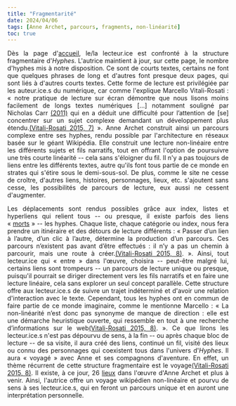 ```yaml
---
title: "Fragmentarité"
date: 2024/04/06
tags: [Anne Archet, parcours, fragments, non-linéarité]
toc: true
---
```

<DIV STYLE="text-align:justify">

<!-- Remplacer les clés bib par les parenthèses dans l'export PDF et mettre des liens vers la biblio pour chaque clé.-->

Dès la page d'[accueil](https://hyphes.net/index.php/Accueil), le/la lecteur.ice est confronté à la structure fragmentaire d'*Hyphes*. L'autrice maintient à jour, sur cette page, le nombre d'hyphes mis à notre disposition. Ce sont de courts textes, certains ne font que quelques phrases de long et d'autres font presque deux pages, qui sont liés à d'autres courts textes. Cette forme de lecture est privilégiée par les auteur.ice.s du numérique, car comme l'explique Marcello Vitali-Rosati : « notre pratique de lecture sur écran démontre que nous lisons moins facilement de longs textes numériques [...] notamment souligné par Nicholas Carr [(2011)](https://www.leslibraires.ca/livres/internet-rend-il-bete-nicholas-carr-9782221124437.html) qui en a déduit une difficulté pour l’attention de [se] concentrer sur un sujet complexe demandant un développement plus étendu.[(Vitali-Rosati 2015, 7)](https://cgermain97.github.io/Feu-de-Foret/docs/biblio/) ». Anne Archet construit ainsi un parcours complexe entre ses hyphes, rendu possible par l'architecture en réseaux basée sur le géant Wikipédia. Elle construit une lecture non-linéaire entre les différents sujets et fils narratifs, tout en offrant l'option de poursuivre une très courte linéarité -- cela sans s'éloigner du fil. Il n'y a pas toujours de liens entre les différents textes, autre qu'ils font tous partie de ce monde en strates qui s'étire sous le demi-sous-sol. De plus, comme le site ne cesse de croître, d'autres liens, histoires, personnages, lieux, etc. s'ajoutent sans cesse, les possibilités de parcours de lecture, eux aussi ne cessent d'augmenter. 

Les déplacements sont rendus possibles grâce aux index, listes et hyperliens qui relient tous -- ou presque, il existe parfois des liens « [morts](https://hyphes.net/index.php/Sp%C3%A9cial:Pages_orphelines) » -- les hyphes. Chaque liste, chaque catégorie ou index, nous fera prendre un itinéraire et des détours de lecture différents : « Passer d’un lien à l’autre, d’un clic à l’autre, détermine la production d’un parcours. Ces parcours n’existent pas avant d’être effectués : il n’y a pas un chemin à parcourir, mais une
route à créer.[(Vitali-Rosati 2015, 8)](https://cgermain97.github.io/Feu-de-Foret/docs/biblio/). ». Ainsi, tout lecteur.ice qui « entre » dans l'œuvre, choisira -- peut-être malgré lui, certains liens sont trompeurs -- un parcours de lecture unique ou presque, puisqu'il pourrait se diriger directement vers les fils narratifs et en faire une lecture linéaire, cela sans explorer un seul concept parallèle. Cette structure offre aux lecteur.ice.s de suivre un trajet indéterminé et d'avoir une relation d'interaction avec le texte. Cependant, tous les hyphes ont en commun de faire partie de ce monde imaginaire, comme le mentionne Marcello : « La non-linéarité n’est donc pas synonyme de manque de direction : elle est une démarche heuristique ouverte, qui ressemble en tout à une recherche d’informations sur le web[(Vitali-Rosati 2015, 8)](https://cgermain97.github.io/Feu-de-Foret/docs/biblio/). ». Ce que lirons les lecteur.ice.s n'est pas dépourvu de sens, à la fin -- ou après chaque bloc de lecture -- de sa visite, il aura créé des liens, continué un fil, visité des lieux ou connu des personnages qui coexistent tous dans l'univers d'*Hyphes*. Il aura « voyagé » avec Anne et ses compagnons d'aventure. En effet, un thème récurrent de cette structure fragmentaire est le voyage[(Vitali-Rosati 2015, 8)](https://cgermain97.github.io/Feu-de-Foret/docs/biblio/). Il existe, à ce jour, 26 [lieux](https://hyphes.net/index.php/Cat%C3%A9gorie:Lieux) dans l'œuvre d'Anne Archet et plus à venir. Ainsi, l'autrice offre un voyage wikipédien non-linéaire et pourvu de sens à ses lecteur.ice.s, qui en feront un parcours unique et en auront une interprétation personnelle. 



